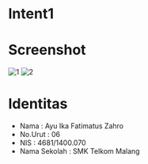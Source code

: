 # Intent1
# Screenshot 
![1](https://cloud.githubusercontent.com/assets/22068394/20969404/5fd06654-bcbb-11e6-9f2b-60be72648cd7.PNG)
![2](https://cloud.githubusercontent.com/assets/22068394/20969405/5fdd588c-bcbb-11e6-99a7-1782ec526d99.PNG)

# Identitas 
- Nama          : Ayu Ika Fatimatus Zahro
- No.Urut       : 06
- NIS           : 4681/1400.070 
- Nama Sekolah  : SMK Telkom Malang
